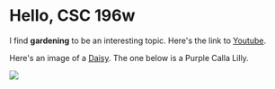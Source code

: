 <!DOCTYPE html>
<html lang="en-US">
  <head>
    <meta charset="utf-8">
    <title>My test page</title>
  </head>
  <body>
    <h1>Hello, CSC 196w</h1>
    <p>I find <strong>gardening</strong> to be an interesting topic. Here's the link to <a href="https://www.youtube.com/" title="Youtube homepage" target="_blank">Youtube</a>.</p>
    <p>Here's an image of a <a href="https://pbs.twimg.com/profile_images/883859744498176000/pjEHfbdn.jpg">Daisy</a>. The one below is a Purple Calla Lilly.</p>
    <img src="https://mk0flowerglossarlngi.kinstacdn.com/wp-content/uploads/2017/09/purple-calla-lily.jpg.webp">
  </body>
</html>

